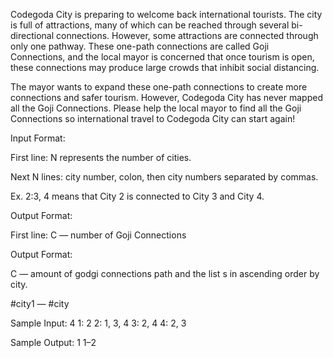 Codegoda City is preparing to welcome back international tourists. The city is full of attractions, many of which can be reached through several bi-directional connections. However, some attractions are connected through only one pathway. These one-path connections are called Goji Connections, and the local mayor is concerned that once tourism is open, these connections may produce large crowds that inhibit social distancing.

The mayor wants to expand these one-path connections to create more connections and safer tourism. However, Codegoda City has never mapped all the Goji Connections. Please help the local mayor to find all the Goji Connections so international travel to Codegoda City can start again!

Input Format:

First line: N represents the number of cities.

Next N lines: city number, colon, then city numbers separated by commas.

Ex. 2:3, 4 means that City 2 is connected to City 3 and City 4.

Output Format:

First line: C — number of Goji Connections

Output Format:

C — amount of godgi connections path and the list s in ascending order by city.

#city1 — #city

Sample Input:
4
1: 2
2: 1, 3, 4
3: 2, 4
4: 2, 3

Sample Output:
1
1–2
